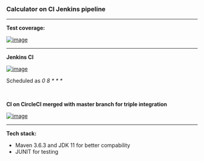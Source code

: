 <h3>Calculator on CI Jenkins pipeline</h3>
<hr/>
  <p> <strong>Test coverage: </strong></p>
  <a href="https://imgbb.com/"><img src="https://i.ibb.co/xq2SB2J/image.png" alt="image" border="0"></a>
<hr/>
  <p> <strong>Jenkins CI </strong> </p>
  <a href="https://ibb.co/ZGw59RL"><img src="https://i.ibb.co/Ntk5RgV/image.png" alt="image" border="0"></a>
  <p>Scheduled as <em>0 8 * * *</em></p>
  <br/>
  <p><strong>CI on CircleCI merged with master branch for triple integration</strong></p>
  <a href="https://ibb.co/q96mcbG"><img src="https://i.ibb.co/S0SVMqT/image.png" alt="image" border="0"></a>
  
<hr/>
  <p><strong>Tech stack: </strong></p>
  <ul>
    <li>Maven 3.6.3 and JDK 11 for better compability</li>
    <li>JUNIT for testing</li>
  </ul>
